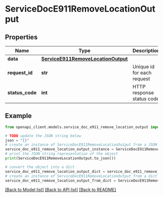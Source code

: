 # ServiceDocE911RemoveLocationOutput


## Properties

Name | Type | Description | Notes
------------ | ------------- | ------------- | -------------
**data** | [**ServiceE911RemoveLocationOutput**](ServiceE911RemoveLocationOutput.md) |  | [optional] 
**request_id** | **str** | Unique id for each request | [optional] 
**status_code** | **int** | HTTP response status code | [optional] 

## Example

```python
from openapi_client.models.service_doc_e911_remove_location_output import ServiceDocE911RemoveLocationOutput

# TODO update the JSON string below
json = "{}"
# create an instance of ServiceDocE911RemoveLocationOutput from a JSON string
service_doc_e911_remove_location_output_instance = ServiceDocE911RemoveLocationOutput.from_json(json)
# print the JSON string representation of the object
print(ServiceDocE911RemoveLocationOutput.to_json())

# convert the object into a dict
service_doc_e911_remove_location_output_dict = service_doc_e911_remove_location_output_instance.to_dict()
# create an instance of ServiceDocE911RemoveLocationOutput from a dict
service_doc_e911_remove_location_output_from_dict = ServiceDocE911RemoveLocationOutput.from_dict(service_doc_e911_remove_location_output_dict)
```
[[Back to Model list]](../README.md#documentation-for-models) [[Back to API list]](../README.md#documentation-for-api-endpoints) [[Back to README]](../README.md)


